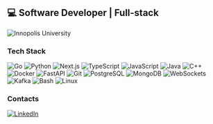 ## 💻 Software Developer | Full-stack

![Innopolis University](https://img.shields.io/badge/Innopolis%20University-Student-00cc99?style=for-the-badge)

### Tech Stack  
![Go](https://img.shields.io/badge/Go-ffb3ba?logo=go&logoColor=black)  ![Python](https://img.shields.io/badge/Python-ffc3e6?logo=python&logoColor=black)  ![Next.js](https://img.shields.io/badge/Next.js-ffffba?logo=nextdotjs&logoColor=black)  ![TypeScript](https://img.shields.io/badge/TypeScript-dabaff?logo=typescript&logoColor=black)  ![JavaScript](https://img.shields.io/badge/JavaScript-b3ffff?logo=javascript&logoColor=black)  ![Java](https://img.shields.io/badge/Java-ffffba?logo=openjdk&logoColor=black)  ![C++](https://img.shields.io/badge/C++-dabaff?logo=cplusplus&logoColor=black)  ![Docker](https://img.shields.io/badge/Docker-b3ffff?logo=docker&logoColor=black)  ![FastAPI](https://img.shields.io/badge/FastAPI-ffb3ba?logo=fastapi&logoColor=black)  ![Git](https://img.shields.io/badge/Git-ffc3e6?logo=git&logoColor=black)  ![PostgreSQL](https://img.shields.io/badge/PostgreSQL-ffffba?logo=postgresql&logoColor=black)  ![MongoDB](https://img.shields.io/badge/MongoDB-dabaff?logo=mongodb&logoColor=black)  ![WebSockets](https://img.shields.io/badge/WebSockets-ffb3ba?logo=websocket&logoColor=black)  ![Kafka](https://img.shields.io/badge/Kafka-ffc3e6?logo=apachekafka&logoColor=black)  ![Bash](https://img.shields.io/badge/Bash-b3ffff?logo=gnubash&logoColor=black)  ![Linux](https://img.shields.io/badge/Linux-ffb3ba?logo=linux&logoColor=black) 

### Contacts
[![LinkedIn](https://img.shields.io/badge/LinkedIn-Olesia%20Novoselova-ffb3ba?style=for-the-badge&logo=linkedin)](https://www.linkedin.com/in/olesia-novoselova-6510b7346)  
